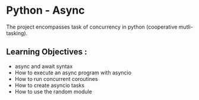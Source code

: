 # Python - Async

The project encompasses task of concurrency in python (cooperative mutli-tasking).

## Learning Objectives :

+ async and await syntax
+ How to execute an async program with asyncio
+ How to run concurrent coroutines
+ How to create asyncio tasks
+ How to use the random module
